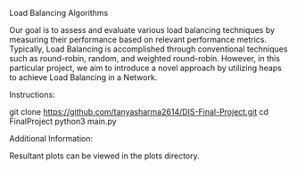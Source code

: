 Load Balancing Algorithms

Our goal is to assess and evaluate various load balancing techniques by measuring their performance based on relevant performance metrics. Typically, Load Balancing is accomplished through conventional techniques such as round-robin, random, and weighted round-robin. However, in this particular project, we aim to introduce a novel approach by utilizing heaps to achieve Load Balancing in a Network.

Instructions:

git clone https://github.com/tanyasharma2614/DIS-Final-Project.git
cd FinalProject
python3 main.py

Additional Information:

Resultant plots can be viewed in the plots directory.